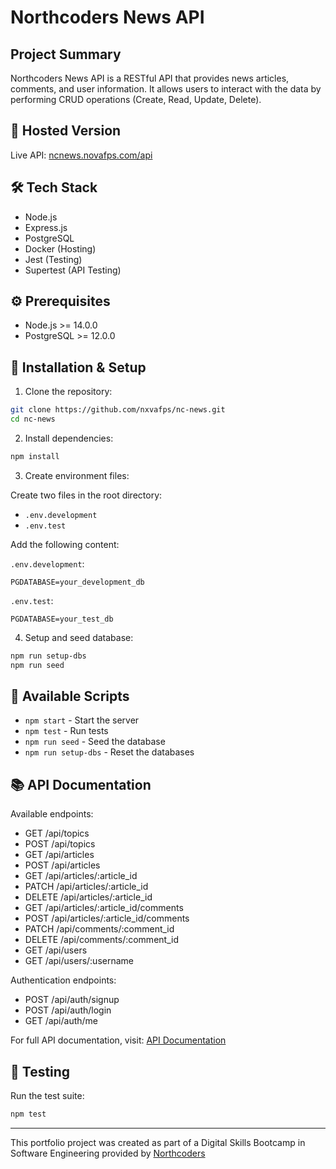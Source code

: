 # Northcoders News API

## Project Summary

Northcoders News API is a RESTful API that provides news articles, comments, and user information. It allows users to interact with the data by performing CRUD operations (Create, Read, Update, Delete).

## 🚀 Hosted Version

Live API: [ncnews.novafps.com/api](http://ncnews.novafps.com/api)

## 🛠️ Tech Stack

- Node.js
- Express.js
- PostgreSQL
- Docker (Hosting)
- Jest (Testing)
- Supertest (API Testing)

## ⚙️ Prerequisites

- Node.js >= 14.0.0
- PostgreSQL >= 12.0.0

## 🔧 Installation & Setup

1. Clone the repository:

```bash
git clone https://github.com/nxvafps/nc-news.git
cd nc-news
```

2. Install dependencies:

```bash
npm install
```

3. Create environment files:

Create two files in the root directory:

- `.env.development`
- `.env.test`

Add the following content:

`.env.development`:

```
PGDATABASE=your_development_db
```

`.env.test`:

```
PGDATABASE=your_test_db
```

4. Setup and seed database:

```bash
npm run setup-dbs
npm run seed
```

## 🚦 Available Scripts

- `npm start` - Start the server
- `npm test` - Run tests
- `npm run seed` - Seed the database
- `npm run setup-dbs` - Reset the databases

## 📚 API Documentation

Available endpoints:

- GET /api/topics
- POST /api/topics
- GET /api/articles
- POST /api/articles
- GET /api/articles/:article_id
- PATCH /api/articles/:article_id
- DELETE /api/articles/:article_id
- GET /api/articles/:article_id/comments
- POST /api/articles/:article_id/comments
- PATCH /api/comments/:comment_id
- DELETE /api/comments/:comment_id
- GET /api/users
- GET /api/users/:username

Authentication endpoints:

- POST /api/auth/signup
- POST /api/auth/login
- GET /api/auth/me

For full API documentation, visit: [API Documentation](http://ncnews.novafps.com/api-docs)

## 🧪 Testing

Run the test suite:

```bash
npm test
```

---

This portfolio project was created as part of a Digital Skills Bootcamp in Software Engineering provided by [Northcoders](https://northcoders.com/)
